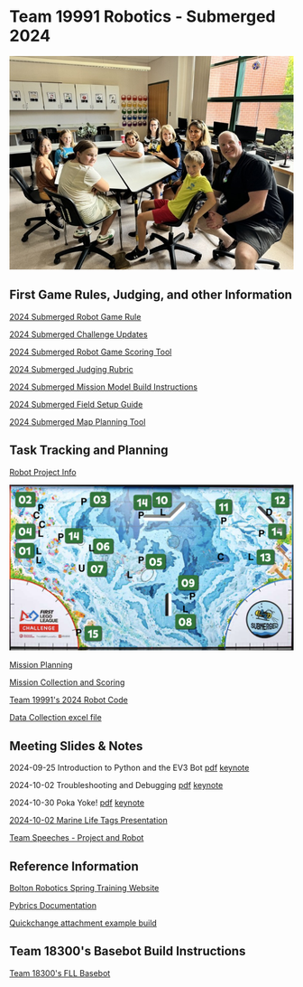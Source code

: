 # Team 19991 Robotics - Submerged 2024
<center>
<img src="fll-19991.png" width="800">
</center>

## First Game Rules, Judging, and other Information
[2024 Submerged Robot Game Rule](https://firstinspires.blob.core.windows.net/fll/challenge/2024-25/fll-challenge-submerged-rgr-eng.pdf)

[2024 Submerged Challenge Updates](https://firstinspires.blob.core.windows.net/fll/challenge/2024-25/fll-challenge-updates-and-clarifications.pdf)

[2024 Submerged Robot Game Scoring Tool](https://eventhub.firstinspires.org/scoresheet)

[2024 Submerged Judging Rubric](https://firstinspires.blob.core.windows.net/fll/challenge/2024-25/fll-challenge-submerged-rubrics-color.pdf)

[2024 Submerged Mission Model Build Instructions](https://www.firstlegoleague.org/season?__hstc=212927755.dbef977658b50c7f632f87d695f2bbe3.1722951784801.1723652535897.1724766434780.5&__hssc=212927755.1.1724766434780&__hsfp=3531153208)

[2024 Submerged Field Setup Guide](https://docs.google.com/presentation/d/1tI0MJXJH19z141av1CC6lwUby5iERwdhnWmgEx6pxns/edit?pli=1#slide=id.g2f5cf425f3e_0_455)

[2024 Submerged Map Planning Tool](https://flltools.flltutorials.com/drawplan)

## Task Tracking and Planning
[Robot Project Info](https://docs.google.com/document/d/1ubIg5bTiTGuGmL1Dgg-yhrOHEVOF6r5qDaiEzJN3C5M/)

<img src="strategy-v1.png" width="800">

[Mission Planning](https://docs.google.com/spreadsheets/d/13WemKwUhrlFnUh6gTCBOrBsw_2ghDaJ3/edit?invite=CIKViuQL&exids=71471469%2C71471463&gid=1650685608#gid=1650685608)

[Mission Collection and Scoring](https://docs.google.com/presentation/d/1m4cjALjJmmSsDaClf5pEo_zFIQaSzg9kTJxfkuqVSlU/edit?exids=71471469,71471463#slide=id.g3059f7b9f73_0_139)


[Team 19991's 2024 Robot Code](https://github.com/jth214/fll-19991-fall-2024)

[Data Collection excel file](https://github.com/fll-19991/fll-19991.github.io/blob/main/measurements.xlsx)

## Meeting Slides & Notes
2024-09-25 Introduction to Python and the EV3 Bot [pdf](https://github.com/fll-19991/fll-19991.github.io/blob/main/Intro%20to%20Python.pdf) [keynote](https://github.com/fll-19991/fll-19991.github.io/blob/main/Intro%20to%20Python.key)

2024-10-02 Troubleshooting and Debugging [pdf](https://github.com/fll-19991/fll-19991.github.io/blob/main/Troubleshooting.pdf) [keynote](https://github.com/fll-19991/fll-19991.github.io/blob/main/Troubleshooting.key)

2024-10-30 Poka Yoke! [pdf](https://github.com/fll-19991/fll-19991.github.io/blob/main/Poka%20Yoke.pdf) [keynote](https://github.com/fll-19991/fll-19991.github.io/blob/main/Poka%20Yoke.key)

[2024-10-02 Marine Life Tags Presentation](https://docs.google.com/presentation/d/1W8ZfFJe5tEYczZmbIgBu0jbc85UvAkxh0orL12_oAr4/edit#slide=id.g305a32326af_0_91)

[Team Speeches - Project and Robot](https://docs.google.com/document/d/1chllKslZNS23uZY62o47lkMUTk8vIa9EQuYQwWNseXI/edit?tab=t.0)

## Reference Information
[Bolton Robotics Spring Training Website](https://fssfll.github.io/fssfll/)

[Pybrics Documentation](https://pybricks.com/ev3-micropython/index.html)

[Quickchange attachment example build](https://github.com/fll-19991/fll-19991.github.io/blob/main/quickchange-attachment.pdf)

## Team 18300's Basebot Build Instructions
<a class="buildin3d-instructions" href="https://platform.buildin3d.com/instructions/987-team-18300-s-fll-basebot" width="710" height="590">Team 18300's FLL Basebot</a><script async src="https://platform.buildin3d.com/embed_widget.js"></script>
